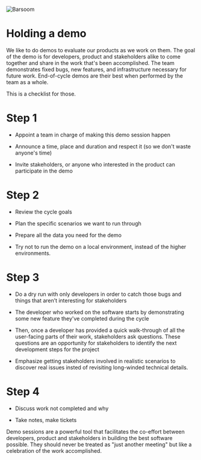 ![Barsoom](http://barsoom.se/barsoom.png)

# Holding a demo

We like to do demos to evaluate our products as we work on them. The goal of the demo is for developers, 
product and stakeholders alike to come together and share in the work that's been accomplished. The team demonstrates 
fixed bugs, new features, and infrastructure necessary for future work. End-of-cycle demos are their best when performed 
by the team as a whole.

This is a checklist for those.

# Step 1

* Appoint a team in charge of making this demo session happen

* Announce a time, place and duration and respect it (so we don't waste anyone's time)

* Invite stakeholders, or anyone who interested in the product can participate in the demo

# Step 2

* Review the cycle goals

* Plan the specific scenarios we want to run through

* Prepare all the data you need for the demo

* Try not to run the demo on a local environment, instead of the higher environments.

# Step 3

* Do a dry run with only developers in order to catch those bugs and things that aren’t interesting for stakeholders

* The developer who worked on the software starts by demonstrating some new feature they've completed during the cycle

* Then, once a developer has provided a quick walk-through of all the user-facing parts of their work, stakeholders ask
  questions. These questions are an opportunity for stakeholders to identify the next development steps for the project 
  
* Emphasize getting stakeholders involved in realistic scenarios to discover real issues insted of revisiting long-winded 
  technical details.

# Step 4

* Discuss work not completed and why

* Take notes, make tickets

Demo sessions are a powerful tool that facilitates the co-effort between developers, product and stakeholders in building the best software
possible. They should never be treated as "just another meeting" but like a celebration of the work accomplished.  

